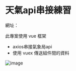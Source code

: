 # 天氣api串接練習

網址：

此專案使用 vue 框架
* axios串接氣象局api
* 使用 vuex 傳送組件間的資料

![image](https://github.com/Nekocup/weatherTW/blob/main/picture.png)
